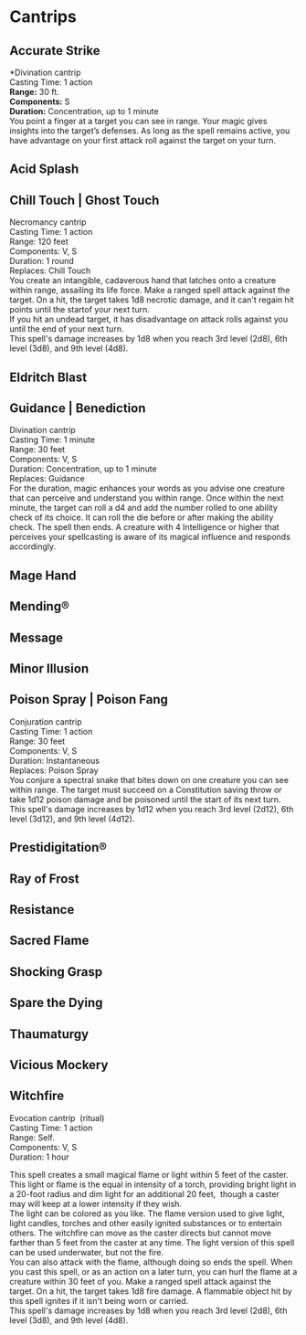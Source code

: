 # Cantrips

## Accurate Strike
*Divination cantrip<br/>
Casting Time: 1 action<br/>
**Range:** 30 ft.<br/>
**Components:** S<br/>
**Duration:**  Concentration, up to 1 minute<br/>
  You point a finger at a target you can see in range. Your magic gives insights into the target’s defenses. As long as the spell remains active, you have advantage on your first attack roll against the target on your turn.

## Acid Splash


## Chill Touch | Ghost Touch
Necromancy cantrip<br/>
Casting Time: 1 action<br/>
Range: 120 feet<br/>
Components: V, S<br/>
Duration: 1 round<br/>
Replaces: Chill Touch<br/>
You create an intangible, cadaverous hand that latches onto a creature within range, assailing its life force. Make a ranged spell attack against the target. On a hit, the target takes 1d8 necrotic damage, and it can't regain hit points until the startof your next turn.<br/>
If you hit an undead target, it has disadvantage on attack rolls against you until the end of your next turn.<br/>
This spell's damage increases by 1d8 when you reach 3rd level (2d8), 6th level (3d8), and 9th level (4d8).<br/>

## Eldritch Blast


## Guidance | Benediction
Divination cantrip<br/>
Casting Time: 1 minute<br/>
Range: 30 feet<br/>
Components: V, S<br/>
Duration: Concentration, up to 1 minute<br/>
Replaces: Guidance<br/>
For the duration, magic enhances your words as you advise one creature that can perceive and understand you within range. Once within the next minute, the target can roll a d4 and add the number rolled to one ability check of its choice. It can roll the die before or after making the ability check. The spell then ends. A creature with 4 Intelligence or higher that perceives your spellcasting is aware of its magical influence and responds accordingly.

## Mage Hand


## Mending®


## Message


## Minor Illusion


## Poison Spray | Poison Fang
Conjuration cantrip<br/>
Casting Time: 1 action<br/>
Range: 30 feet<br/>
Components: V, S<br/>
Duration: Instantaneous<br/>
Replaces: Poison Spray<br/>
You conjure a spectral snake that bites down on one creature you can see within range. The target must succeed on a Constitution saving throw or take 1d12 poison damage and be poisoned until the start of its next turn.<br/>
This spell's damage increases by 1d12 when you reach 3rd level (2d12), 6th level (3d12), and 9th level (4d12).

## Prestidigitation®


## Ray of Frost


## Resistance


## Sacred Flame


## Shocking Grasp


## Spare the Dying


## Thaumaturgy


## Vicious Mockery


## Witchfire
Evocation cantrip  (ritual)<br/>
Casting Time: 1 action<br/>
Range: Self.<br/>
Components: V, S<br/>
Duration: 1 hour<br/>

This spell creates a small magical flame or light within 5 feet of the caster. This light or flame is the equal in intensity of a torch, providing bright light in a 20-foot radius and dim light for an additional 20 feet,  though a caster may will keep at a lower intensity if they wish.<br/>
The light can be colored as you like. The flame version used to give light, light candles, torches and other easily ignited substances or to entertain others. The witchfire can move as the caster directs but cannot move farther than 5 feet from the caster at any time. The light version of this spell can be used underwater, but not the fire.<br/>
You can also attack with the flame, although doing so ends the spell. When you cast this spell, or as an action on a later turn, you can hurl the flame at a creature within 30 feet of you. Make a ranged spell attack against the target. On a hit, the target takes 1d8 fire damage. A flammable object hit by this spell ignites if it isn't being worn or carried.<br/>
This spell's damage increases by 1d8 when you reach 3rd level (2d8), 6th level (3d8), and 9th level (4d8).<br/>


